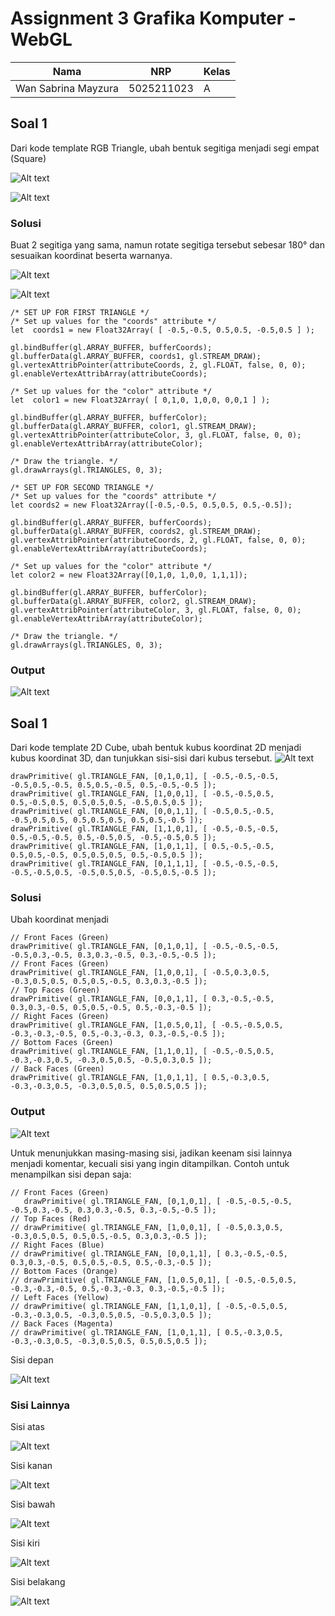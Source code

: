 # Assignment 3 Grafika Komputer - WebGL
| Nama                   | NRP          |Kelas          |
|------------------------|--------------| --------------|
| Wan Sabrina Mayzura    | 5025211023   | A             |

## Soal 1
Dari kode template RGB Triangle, ubah bentuk segitiga menjadi segi empat (Square)

![Alt text](https://github.com/wansabrina/Computer-Graphic-Exercise2-WebGL/blob/main/documentation/image.png)

![Alt text](https://github.com/wansabrina/Computer-Graphic-Exercise2-WebGL/raw/main/documentation/image-1.png)

### Solusi
Buat 2 segitiga yang sama, namun rotate segitiga tersebut sebesar 180° dan sesuaikan koordinat beserta warnanya.

![Alt text](https://github.com/wansabrina/Computer-Graphic-Exercise2-WebGL/raw/main/documentation/image-11.png)

![Alt text](https://github.com/wansabrina/Computer-Graphic-Exercise2-WebGL/raw/main/documentation/image-12.png)

```
/* SET UP FOR FIRST TRIANGLE */
/* Set up values for the "coords" attribute */
let  coords1 = new Float32Array( [ -0.5,-0.5, 0.5,0.5, -0.5,0.5 ] );
            
gl.bindBuffer(gl.ARRAY_BUFFER, bufferCoords);
gl.bufferData(gl.ARRAY_BUFFER, coords1, gl.STREAM_DRAW);
gl.vertexAttribPointer(attributeCoords, 2, gl.FLOAT, false, 0, 0);
gl.enableVertexAttribArray(attributeCoords); 
            
/* Set up values for the "color" attribute */
let  color1 = new Float32Array( [ 0,1,0, 1,0,0, 0,0,1 ] );
         
gl.bindBuffer(gl.ARRAY_BUFFER, bufferColor);
gl.bufferData(gl.ARRAY_BUFFER, color1, gl.STREAM_DRAW);
gl.vertexAttribPointer(attributeColor, 3, gl.FLOAT, false, 0, 0);
gl.enableVertexAttribArray(attributeColor); 
             
/* Draw the triangle. */
gl.drawArrays(gl.TRIANGLES, 0, 3);
         
/* SET UP FOR SECOND TRIANGLE */
/* Set up values for the "coords" attribute */
let coords2 = new Float32Array([-0.5,-0.5, 0.5,0.5, 0.5,-0.5]);
            
gl.bindBuffer(gl.ARRAY_BUFFER, bufferCoords);
gl.bufferData(gl.ARRAY_BUFFER, coords2, gl.STREAM_DRAW);
gl.vertexAttribPointer(attributeCoords, 2, gl.FLOAT, false, 0, 0);
gl.enableVertexAttribArray(attributeCoords); 
            
/* Set up values for the "color" attribute */
let color2 = new Float32Array([0,1,0, 1,0,0, 1,1,1]);
         
gl.bindBuffer(gl.ARRAY_BUFFER, bufferColor);
gl.bufferData(gl.ARRAY_BUFFER, color2, gl.STREAM_DRAW);
gl.vertexAttribPointer(attributeColor, 3, gl.FLOAT, false, 0, 0);
gl.enableVertexAttribArray(attributeColor); 
             
/* Draw the triangle. */
gl.drawArrays(gl.TRIANGLES, 0, 3);
```

### Output
![Alt text](https://github.com/wansabrina/Computer-Graphic-Exercise2-WebGL/raw/main/documentation/image-2.png)

## Soal 1
Dari kode template 2D Cube, ubah bentuk kubus koordinat 2D menjadi kubus koordinat 3D, dan tunjukkan sisi-sisi dari kubus tersebut.
![Alt text](https://github.com/wansabrina/Computer-Graphic-Exercise2-WebGL/raw/main/documentation/image-3.png)

```
drawPrimitive( gl.TRIANGLE_FAN, [0,1,0,1], [ -0.5,-0.5,-0.5, -0.5,0.5,-0.5, 0.5,0.5,-0.5, 0.5,-0.5,-0.5 ]);
drawPrimitive( gl.TRIANGLE_FAN, [1,0,0,1], [ -0.5,-0.5,0.5, 0.5,-0.5,0.5, 0.5,0.5,0.5, -0.5,0.5,0.5 ]);
drawPrimitive( gl.TRIANGLE_FAN, [0,0,1,1], [ -0.5,0.5,-0.5, -0.5,0.5,0.5, 0.5,0.5,0.5, 0.5,0.5,-0.5 ]);
drawPrimitive( gl.TRIANGLE_FAN, [1,1,0,1], [ -0.5,-0.5,-0.5, 0.5,-0.5,-0.5, 0.5,-0.5,0.5, -0.5,-0.5,0.5 ]);
drawPrimitive( gl.TRIANGLE_FAN, [1,0,1,1], [ 0.5,-0.5,-0.5, 0.5,0.5,-0.5, 0.5,0.5,0.5, 0.5,-0.5,0.5 ]);
drawPrimitive( gl.TRIANGLE_FAN, [0,1,1,1], [ -0.5,-0.5,-0.5, -0.5,-0.5,0.5, -0.5,0.5,0.5, -0.5,0.5,-0.5 ]);
```

### Solusi
Ubah koordinat menjadi 

```
// Front Faces (Green)
drawPrimitive( gl.TRIANGLE_FAN, [0,1,0,1], [ -0.5,-0.5,-0.5, -0.5,0.3,-0.5, 0.3,0.3,-0.5, 0.3,-0.5,-0.5 ]);
// Front Faces (Green)
drawPrimitive( gl.TRIANGLE_FAN, [1,0,0,1], [ -0.5,0.3,0.5, -0.3,0.5,0.5, 0.5,0.5,-0.5, 0.3,0.3,-0.5 ]);
// Top Faces (Green)
drawPrimitive( gl.TRIANGLE_FAN, [0,0,1,1], [ 0.3,-0.5,-0.5, 0.3,0.3,-0.5, 0.5,0.5,-0.5, 0.5,-0.3,-0.5 ]);
// Right Faces (Green)
drawPrimitive( gl.TRIANGLE_FAN, [1,0.5,0,1], [ -0.5,-0.5,0.5, -0.3,-0.3,-0.5, 0.5,-0.3,-0.3, 0.3,-0.5,-0.5 ]);
// Bottom Faces (Green)
drawPrimitive( gl.TRIANGLE_FAN, [1,1,0,1], [ -0.5,-0.5,0.5, -0.3,-0.3,0.5, -0.3,0.5,0.5, -0.5,0.3,0.5 ]);
// Back Faces (Green)
drawPrimitive( gl.TRIANGLE_FAN, [1,0,1,1], [ 0.5,-0.3,0.5, -0.3,-0.3,0.5, -0.3,0.5,0.5, 0.5,0.5,0.5 ]);
```

### Output
![Alt text](https://github.com/wansabrina/Computer-Graphic-Exercise2-WebGL/raw/main/documentation/image-4.png)

Untuk menunjukkan masing-masing sisi, jadikan keenam sisi lainnya menjadi komentar, kecuali sisi yang ingin ditampilkan. Contoh untuk menampilkan sisi depan saja:
```
// Front Faces (Green)
   drawPrimitive( gl.TRIANGLE_FAN, [0,1,0,1], [ -0.5,-0.5,-0.5, -0.5,0.3,-0.5, 0.3,0.3,-0.5, 0.3,-0.5,-0.5 ]);
// Top Faces (Red)
// drawPrimitive( gl.TRIANGLE_FAN, [1,0,0,1], [ -0.5,0.3,0.5, -0.3,0.5,0.5, 0.5,0.5,-0.5, 0.3,0.3,-0.5 ]);
// Right Faces (Blue)
// drawPrimitive( gl.TRIANGLE_FAN, [0,0,1,1], [ 0.3,-0.5,-0.5, 0.3,0.3,-0.5, 0.5,0.5,-0.5, 0.5,-0.3,-0.5 ]);
// Bottom Faces (Orange)
// drawPrimitive( gl.TRIANGLE_FAN, [1,0.5,0,1], [ -0.5,-0.5,0.5, -0.3,-0.3,-0.5, 0.5,-0.3,-0.3, 0.3,-0.5,-0.5 ]);
// Left Faces (Yellow)
// drawPrimitive( gl.TRIANGLE_FAN, [1,1,0,1], [ -0.5,-0.5,0.5, -0.3,-0.3,0.5, -0.3,0.5,0.5, -0.5,0.3,0.5 ]);
// Back Faces (Magenta)
// drawPrimitive( gl.TRIANGLE_FAN, [1,0,1,1], [ 0.5,-0.3,0.5, -0.3,-0.3,0.5, -0.3,0.5,0.5, 0.5,0.5,0.5 ]);
```
Sisi depan

![Alt text](https://github.com/wansabrina/Computer-Graphic-Exercise2-WebGL/raw/main/documentation/image-5.png)

### Sisi Lainnya
Sisi atas

![Alt text](https://github.com/wansabrina/Computer-Graphic-Exercise2-WebGL/raw/main/documentation/image-6.png)

Sisi kanan

![Alt text](https://github.com/wansabrina/Computer-Graphic-Exercise2-WebGL/raw/main/documentation/image-7.png)

Sisi bawah

![Alt text](https://github.com/wansabrina/Computer-Graphic-Exercise2-WebGL/raw/main/documentation/image-8.png)

Sisi kiri

![Alt text](https://github.com/wansabrina/Computer-Graphic-Exercise2-WebGL/raw/main/documentation/image-9.png)

Sisi belakang

![Alt text](https://github.com/wansabrina/Computer-Graphic-Exercise2-WebGL/raw/main/documentation/image-10.png)
